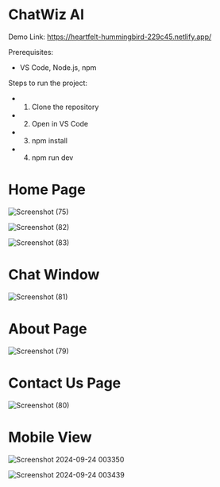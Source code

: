 # ChatWiz AI

Demo Link: https://heartfelt-hummingbird-229c45.netlify.app/

Prerequisites:
- VS Code, Node.js, npm

Steps to run the project:
- 1. Clone the repository
- 2. Open in VS Code
- 3. npm install
- 4. npm run dev


# Home Page
![Screenshot (75)](https://github.com/user-attachments/assets/7c16315e-5cee-442d-86a9-d1c297011ab9)

![Screenshot (82)](https://github.com/user-attachments/assets/c919c078-c03b-4e41-8f1c-8ef151e5b0c4)

![Screenshot (83)](https://github.com/user-attachments/assets/7f7fd1f4-025b-4822-9388-581c4966b368)

# Chat Window
![Screenshot (81)](https://github.com/user-attachments/assets/4b726eb5-ed19-4677-b71d-8b5379d58e2e)

# About Page
![Screenshot (79)](https://github.com/user-attachments/assets/ce5c9666-df0a-4966-9b02-24b026da4d58)

# Contact Us Page
![Screenshot (80)](https://github.com/user-attachments/assets/5b3c8b33-c132-4a9f-87c0-36d97534e15b)

# Mobile View
![Screenshot 2024-09-24 003350](https://github.com/user-attachments/assets/ad0ded7a-b089-45f5-a09a-0aecf71e64bc)

![Screenshot 2024-09-24 003439](https://github.com/user-attachments/assets/4dd9fae0-e1e1-4b3f-8763-c05b54d3694b)
